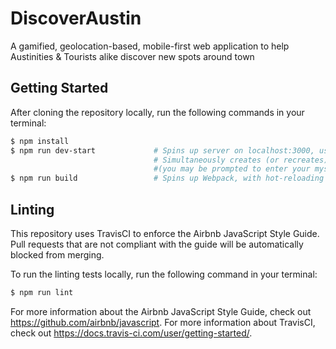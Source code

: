 # DiscoverAustin
A gamified, geolocation-based, mobile-first web application to help Austinities &amp; Tourists alike discover new spots around town


## Getting Started

After cloning the repository locally, run the following commands in your terminal:

```bash
$ npm install
$ npm run dev-start             # Spins up server on localhost:3000, using nodemon
                                # Simultaneously creates (or recreates) mysql database as 'root' user 
                                #(you may be prompted to enter your mysql password, if you have one)
$ npm run build                 # Spins up Webpack, with hot-reloading
```

 ## Linting

 This repository uses TravisCI to enforce the Airbnb JavaScript Style Guide. Pull requests that are not compliant with the guide will be automatically blocked from merging.

 To run the linting tests locally, run the following command in your terminal:

 ```bash 
 $ npm run lint
 ```
For more information about the Airbnb JavaScript Style Guide, check out https://github.com/airbnb/javascript. For more information about TravisCI, check out https://docs.travis-ci.com/user/getting-started/.
